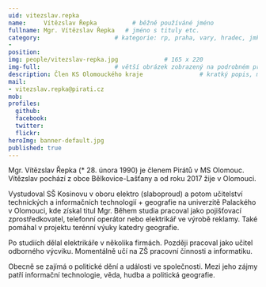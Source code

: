 ```yaml
---
uid: vitezslav.repka
name:     Vítězslav Řepka          # běžně používáné jméno
fullname: Mgr. Vítězslav Řepka   # jméno s tituly etc.
category:                     # kategorie: rp, praha, vary, hradec, jmk, senat
- 
position:
img: people/vitezslav-repka.jpg             # 165 x 220
img-full:                     # větší obrázek zobrazený na podrobném profilu
description: Člen KS Olomouckého kraje                # kratký popis, max 160 znaků
mail:
- vitezslav.repka@pirati.cz
mob:         
profiles:
  github:
  facebook:       
  twitter:        
  flickr:       
heroImg: banner-default.jpg
published: true
---
```

Mgr. Vítězslav Řepka (* 28. února 1990) je členem Pirátů v MS Olomouc. Vítězslav pochází z obce Bělkovice-Lašťany a od roku 2017 žije v Olomouci.

Vystudoval SŠ Kosinovu v oboru elektro (slaboproud) a potom učitelství technických a informačních technologií + geografie na univerzitě Palackého v Olomouci, kde získal titul Mgr. Během studia pracoval jako pojišťovací zprostředkovatel, telefonní operátor nebo elektrikář ve výrobě reklamy. Také pomáhal v projektu terénní výuky katedry geografie.

Po studiích dělal elektrikáře v několika firmách. Později pracoval jako učitel odborného výcviku. Momentálně učí na ZŠ pracovní činnosti a informatiku.

Obecně se zajímá o politické dění a události ve společnosti. Mezi jeho zájmy patří informační technologie, věda, hudba a politická geografie.